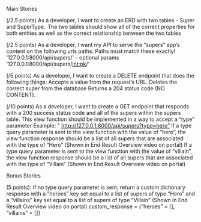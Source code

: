 Main Stories
 
<!-- (/2.5 points) As a developer, I want to make good, consistent commits.   -->

(/2.5 points) As a developer, I want to create an ERD with two tables - Super and SuperType. 
The two tables should show all of the correct properties for both entities as well as the correct relationship between the two tables
 
<!-- (/2.5 points) As a developer, I want to create a SuperType model in a “super_types” app. 
Property names must be in snake_case and match the following exactly! 
type – CharField 	 -->
 
<!-- (/5 points) As a developer, I want to register the SuperType model with the admin site so I can: 
Register a new super user (python manage.py createsuperuser) 
Visit the admin site 
Seed two values (“Hero” and “Villain”) into the “super_type” table  -->
 
<!-- (/2.5 points) As a developer, I want to create a Super model in a “supers” app. 
Property names must be in snake_case and match the following exactly! 
name - CharField 
alter_ego  - CharField 
primary_ability - CharField 
secondary_ability – CharField 
catchphrase – CharField 
super_type – ForeignKey  -->
 
(/2.5 points) As a developer, I want my API to serve the “supers” app’s content on the following urls paths: 
Paths must match these exactly! 
‘127.0.0.1:8000/api/supers/' - optional params 
‘127.0.0.1:8000/api/supers/<int:pk>/’ 
 
<!-- (/5 points) As a developer, I want to create a GET by id endpoint that does the following things: 
Accepts a value from the request’s URL (The id of the super to retrieve). 
Returns a 200 status code. 
Responds with the super in the database that has the id that was sent through the URL.  -->
 
<!-- (/5 points) As a developer, I want to create a POST endpoint that does the following things: 
Accepts a body object from the request in the form of a Super model. 
Adds the new super to the database. 
Returns a 201 status code. 
Responds with the newly created super object.  -->
 
<!-- (/5 points) As a developer, I want to create a PUT endpoint that does the following things: 
Accepts a value from the request’s URL (The id of the super to be updated). 
Accepts a body object from the request in the form of a Super model. 
Finds the super in the Super table and updates that super with the properties that were sent in the request’s body. 
Returns a 200 status code. 
Responds with the newly updated super object.  -->
 
(/5 points) As a developer, I want to create a DELETE endpoint that does the following things: 
Accepts a value from the request’s URL. 
Deletes the correct super from the database 
Returns a 204 status code (NO CONTENT). 
 
(/10 points) As a developer, I want to create a GET endpoint that responds with a 200 success status code and all of the supers within the supers table. 
This view function should be implemented in a way to accept a “type” parameter 
Example: " http://127.0.0.1:8000/api/supers?type=hero” 
If a type query parameter is sent to the view function with the value of “hero”, the view function response should be a list of all supers that are associated with the type of “Hero” (Shown in End Result Overview video on portal) 
If a type query parameter is sent to the view function with the value of “villain”, the view function response should be a list of all supers that are associated with the type of “Villain” (Shown in End Result Overview video on portal) 
 
 
 
Bonus Stories

(5 points): If no type query parameter is sent, return a custom dictionary response with a “heroes” key set equal to a list of supers of type “Hero” and a “villains” key set equal to a list of supers of type “Villain” (Shown in End Result Overview video on portal) 
custom_response = {“heroes” = [], “villains” = []} 